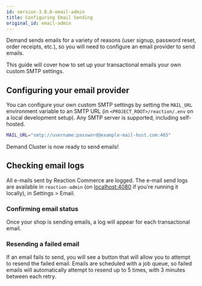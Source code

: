 ```yaml
---
id: version-3.0.0-email-admin
title: Configuring Email Sending
original_id: email-admin
---
```


Demand sends emails for a variety of reasons (user signup, password reset, order receipts, etc.), so you will need to configure an email provider to send emails.

This guide will cover how to set up your transactional emails your own custom SMTP settings.

## Configuring your email provider

You can configure your own custom SMTP settings by setting the `MAIL_URL` environment variable to an SMTP URL (in `<PROJECT_ROOT>/reaction/.env` on a local development setup). Any SMTP server is supported, including self-hosted.

```sh
MAIL_URL="smtp://username:password@example-mail-host.com:465"
```

Demand Cluster is now ready to send emails!

## Checking email logs

All e-mails sent by Reaction Commerce are logged. The e-mail send logs are available in `reaction-admin` (on [localhost:4080](http://localhost:4080) if you're running it locally), in Settings > Email.

### Confirming email status

Once your shop is sending emails, a log will appear for each transactional email.

### Resending a failed email

If an email fails to send, you will see a button that will allow you to attempt to resend the failed email. Emails are scheduled with a job queue, so failed emails will automatically attempt to resend up to 5 times, with 3 minutes between each retry.
